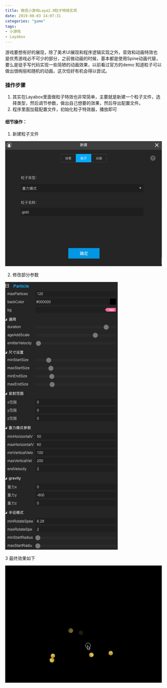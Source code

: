 ```yaml
---
title: 微信小游戏Laya2.0粒子特效实现
date: 2019-08-03 14:07:31
categories: "game"
tags:
- 小游戏
- Layabox
---
```


游戏要想有好的展现，除了美术UI展现和程序逻辑实现之外，音效和动画特效也是优秀游戏必不可少的部分，之前做动画的时候，基本都是使用Spine动画代替，要么是徒手写代码实现一些简陋的动画效果，以前看过官方的demo 知道粒子可以做出很绚丽和随机的动画，这次恰好有机会得以尝试。

<!--more-->

### 操作步骤

1. 其实在Layabox里面做粒子特效也非常简单，主要就是新建一个粒子文件，选择类型，然后调节参数，做出自己想要的效果，然后导出配置文件。
2. 程序里面加载配置文件，初始化粒子特效器，播放即可

#### 细节操作：

1. 新建粒子文件

![image-20190823141529866](微信小游戏Laya2-0粒子特效实现/image-20190823141529866-6540932.png)

2. 修改部分参数

![image-20190823142029613](微信小游戏Laya2-0粒子特效实现/image-20190823142029613-6541232.png)

3 最终效果如下

![record](微信小游戏Laya2-0粒子特效实现/record.gif)